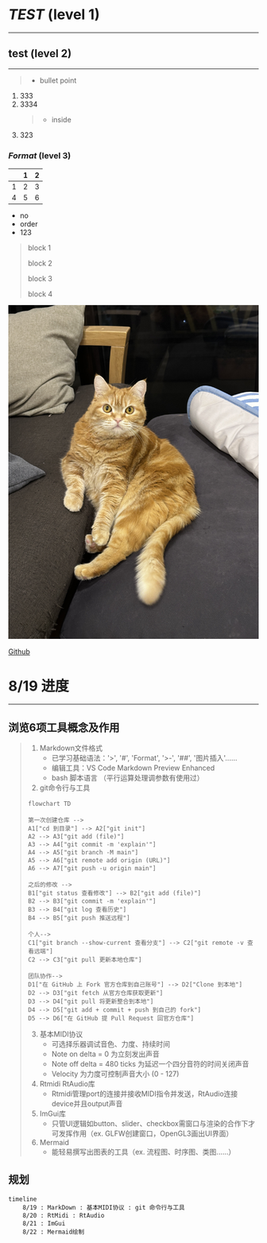 # ***TEST*** (level 1)

-----

## **test** (level 2)

------

>- bullet point

1. 333
2. 3334
   >- inside
3. 323
   
### *Format* (level 3)

|   |1  |2  |
|---|---|---|
|  1|  2|  3|
|  4|  5|  6|

- no
- order
- 123

> block 1
> 
> block 2
> 
> block 3
> 
> block 4

![MyCat](https://github.com/jerrychen99/yolo-food-server/blob/main/1.JPG?raw=true)

[Github](https://github.com/jerrychen99)



# 8/19 进度

-----

## 浏览6项工具概念及作用

>1. Markdown文件格式
>    - 已学习基础语法：'>', '#', 'Format', '>-', '##', '图片插入'......
>    - 编辑工具：VS Code Markdown Preview Enhanced
>    - bash 脚本语言 （平行运算处理调参数有使用过）
>2. git命令行与工具
>```mermaid
>flowchart TD
>
>第一次创建仓库 -->
>A1["cd 到目录"] --> A2["git init"]
>A2 --> A3["git add (file)"]
>A3 --> A4["git commit -m 'explain'"]
>A4 --> A5["git branch -M main"]
>A5 --> A6["git remote add origin (URL)"]
>A6 --> A7["git push -u origin main"]
>
>之后的修改 -->
>B1["git status 查看修改"] --> B2["git add (file)"]
>B2 --> B3["git commit -m 'explain'"]
>B3 --> B4["git log 查看历史"]
>B4 --> B5["git push 推送远程"]
>
>个人-->
>C1["git branch --show-current 查看分支"] --> C2["git remote -v 查看远端"]
>C2 --> C3["git pull 更新本地仓库"]
>
>团队协作-->
>D1["在 GitHub 上 Fork 官方仓库到自己账号"] --> D2["Clone 到本地"]
>D2 --> D3["git fetch 从官方仓库获取更新"]
>D3 --> D4["git pull 将更新整合到本地"]
>D4 --> D5["git add + commit + push 到自己的 fork"]
>D5 --> D6["在 GitHub 提 Pull Request 回官方仓库"]
>```
>    
>3. 基本MIDI协议
>    - 可选择乐器调试音色、力度、持续时间
>    - Note on delta = 0 为立刻发出声音
>    - Note off delta = 480 ticks 为延迟一个四分音符的时间关闭声音
>    - Velocity 为力度可控制声音大小 (0 - 127)
>4. Rtmidi RtAudio库
>    - Rtmidi管理port的连接并接收MIDI指令并发送，RtAudio连接device并且output声音
>5. ImGui库
>    - 只管UI逻辑如button、slider、checkbox需窗口与渲染的合作下才可发挥作用（ex. GLFW创建窗口，OpenGL3画出UI界面）
>6. Mermaid
>    - 能轻易撰写出图表的工具（ex. 流程图、时序图、类图......）

## 规划
```mermaid
timeline
    8/19 : MarkDown : 基本MIDI协议 : git 命令行与工具
    8/20 : RtMidi : RtAudio
    8/21 : ImGui
    8/22 : Mermaid绘制
```